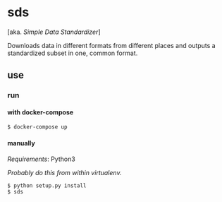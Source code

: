 # sds

[aka. *Simple Data Standardizer*]

Downloads data in different formats from different places and outputs a standardized subset in one, common format.

## use

### run

#### with docker-compose

```bash
$ docker-compose up
```

#### manually

*Requirements*: Python3

*Probably do this from within virtualenv.*

```bash
$ python setup.py install
$ sds
```
